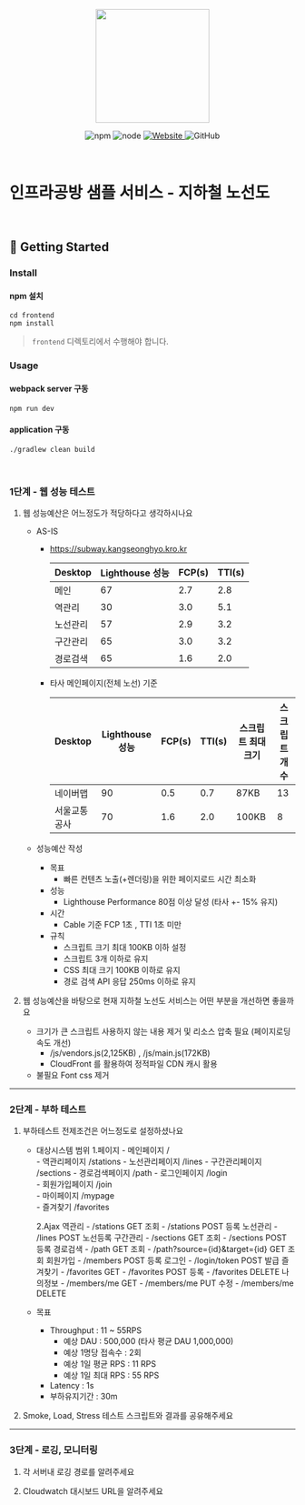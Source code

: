 <p align="center">
    <img width="200px;" src="https://raw.githubusercontent.com/woowacourse/atdd-subway-admin-frontend/master/images/main_logo.png"/>
</p>
<p align="center">
  <img alt="npm" src="https://img.shields.io/badge/npm-%3E%3D%205.5.0-blue">
  <img alt="node" src="https://img.shields.io/badge/node-%3E%3D%209.3.0-blue">
  <a href="https://edu.nextstep.camp/c/R89PYi5H" alt="nextstep atdd">
    <img alt="Website" src="https://img.shields.io/website?url=https%3A%2F%2Fedu.nextstep.camp%2Fc%2FR89PYi5H">
  </a>
  <img alt="GitHub" src="https://img.shields.io/github/license/next-step/atdd-subway-service">
</p>

<br>

# 인프라공방 샘플 서비스 - 지하철 노선도

<br>

## 🚀 Getting Started

### Install
#### npm 설치
```
cd frontend
npm install
```
> `frontend` 디렉토리에서 수행해야 합니다.

### Usage
#### webpack server 구동
```
npm run dev
```
#### application 구동
```
./gradlew clean build
```
<br>


### 1단계 - 웹 성능 테스트
1. 웹 성능예산은 어느정도가 적당하다고 생각하시나요
     
     * AS-IS
     
       * https://subway.kangseonghyo.kro.kr 
       
           | Desktop  | Lighthouse 성능    | FCP(s) | TTI(s) |
           | :------- | ------------------| ---------- | ----------- |
           | 메인     | 67                 | 2.7        | 2.8         |
           | 역관리   | 30                 | 3.0        | 5.1         |
           | 노선관리 | 57                  | 2.9        | 3.2         |
           | 구간관리 | 65                  | 3.0        | 3.2         |
           | 경로검색 | 65                  | 1.6        | 2.0         | 
    
       * 타사 메인페이지(전체 노선) 기준 
         
           | Desktop  | Lighthouse 성능    | FCP(s) | TTI(s) | 스크립트 최대 크기 | 스크립트 개수 |
           | :-------   | ----------------| ----------  | ----------- | ------------    | ----------  |
           | 네이버맵    | 90               | 0.5        | 0.7         | 87KB            | 13          |  
           | 서울교통공사 | 70               | 1.6        | 2.0         | 100KB           | 8           |  
        
     
     * 성능예산 작성 
        - 목표 
            - 빠른 컨텐츠 노출(+렌더링)을 위한 페이지로드 시간 최소화
        - 성능
            - Lighthouse Performance 80점 이상 달성 (타사 +- 15% 유지)
        - 시간
            - Cable 기준 FCP 1초 , TTI 1초 미만
        - 규칙
            - 스크립트 크기 최대 100KB 이하 설정
            - 스크립트 3개 이하로 유지
            - CSS 최대 크기 100KB 이하로 유지
            - 경로 검색 API 응답 250ms 이하로 유지


2. 웹 성능예산을 바탕으로 현재 지하철 노선도 서비스는 어떤 부분을 개선하면 좋을까요

    - 크기가 큰 스크립트 사용하지 않는 내용 제거 및 리소스 압축 필요 (페이지로딩속도 개선)
        - /js/vendors.js(2,125KB) , /js/main.js(172KB)
        - CloudFront 를 활용하여 정적파일 CDN 캐시 활용
    - 불필요 Font css 제거 

---

### 2단계 - 부하 테스트 
1. 부하테스트 전제조건은 어느정도로 설정하셨나요 
    * 대상시스템 범위
         1.페이지
            - 메인페이지       /               
            - 역관리페이지     /stations 
            - 노선관리페이지   /lines
            - 구간관리페이지   /sections
            - 경로검색페이지   /path
            - 로그인페이지     /login         
            - 회원가입페이지   /join            
            - 마이페이지      /mypage         
            - 즐겨찾기        /favorites
      
         2.Ajax
             역관리
                - /stations GET  조회
                - /stations POST 등록
             노선관리
                - /lines POST 노선등록
             구간관리
                - /sections GET 조회
                - /sections POST 등록
             경로검색
                - /path GET 조회
                - /path?source={id}&target={id} GET 조회
             회원가입
                - /members POST 등록
             로그인
                - /login/token POST 발급
             즐겨찾기
                - /favorites GET 
                - /favorites POST 등록
                - /favorites DELETE 
             나의정보
                - /members/me GET
                - /members/me PUT 수정
                - /members/me DELETE
      
    * 목표
        - Throughput : 11 ~ 55RPS
          - 예상 DAU : 500,000 (타사 평균 DAU 1,000,000)
          - 예상 1명당 접속수 : 2회  
          - 예상 1일 평균 RPS : 11 RPS  
          - 예상 1일 최대 RPS : 55 RPS
        - Latency : 1s
        - 부하유지기간 : 30m

2. Smoke, Load, Stress 테스트 스크립트와 결과를 공유해주세요

---

### 3단계 - 로깅, 모니터링
1. 각 서버내 로깅 경로를 알려주세요

2. Cloudwatch 대시보드 URL을 알려주세요
